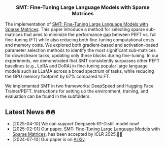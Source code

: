 <h3 align="center">
    <p>SMT: Fine-Tuning Large Language Models with Sparse Matrices </p>
</h3>

The implementation of [SMT: Fine-Tuning Large Language Models with Sparse Matrices](https://openreview.net/forum?id=GbgCRJedQ7). This paper introduce a method for selecting sparse sub-matrices that aims to minimize the performance gap between PEFT vs. full fine-tuning (FT) while also reducing both fine-tuning computational costs and memory costs. We explored both gradient-based and activation-based parameter selection methods to identify the most significant sub-matrices for downstream tasks, updating only these blocks during fine-tuning. In our experiments, we demonstrated that SMT consistently surpasses other PEFT baselines (e.g., LoRA and DoRA) in fine-tuning popular large language models such as LLaMA across a broad spectrum of tasks, while reducing the GPU memory footprint by 67% compared to FT. 


We implemented SMT in two frameworks: DeepSpeed and Hugging Face Trainer/PEFT. Instructions for setting up the environment, training, and evaluation can be found in the subfolders.


## Latest News 🔥🔥

* [2025-04-10] We can support Deepseek-R1-Distill model now!
* [2025-02-01] Our paper, [SMT: Fine-Tuning Large Language Models with Sparse Matrices](https://openreview.net/forum?id=GbgCRJedQ7), has been accepted by ICLR 2025.🎉🎉
* [2024-07-10] Our paper is on [ArXiv](https://arxiv.org/abs/2405.15525). 
